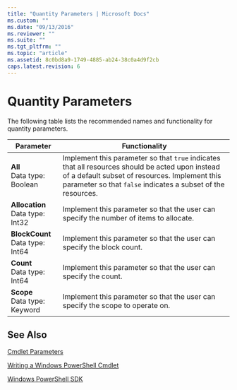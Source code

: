 ```yaml
---
title: "Quantity Parameters | Microsoft Docs"
ms.custom: ""
ms.date: "09/13/2016"
ms.reviewer: ""
ms.suite: ""
ms.tgt_pltfrm: ""
ms.topic: "article"
ms.assetid: 8c0bd8a9-1749-4885-ab24-38c0a4d9f2cb
caps.latest.revision: 6
---
```

# Quantity Parameters

The following table lists the recommended names and functionality for quantity parameters.

|Parameter|Functionality|
|---|---|
|**All**<br>Data type: Boolean|Implement this parameter so that `true` indicates that all resources should be acted upon instead of a default subset of resources. Implement this parameter so that `false` indicates a subset of the resources.|
|**Allocation**<br>Data type: Int32|Implement this parameter so that the user can specify the number of items to allocate.|
|**BlockCount**<br>Data type: Int64|Implement this parameter so that the user can specify the block count.|
|**Count**<br>Data type: Int64|Implement this parameter so that the user can specify the count.|
|**Scope**<br>Data type: Keyword|Implement this parameter so that the user can specify the scope to operate on.|

## See Also

[Cmdlet Parameters](./cmdlet-parameters.md)

[Writing a Windows PowerShell Cmdlet](./writing-a-windows-powershell-cmdlet.md)

[Windows PowerShell SDK](../windows-powershell-reference.md)
